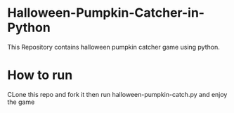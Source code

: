 # Halloween-Pumpkin-Catcher-in-Python

This Repository contains halloween pumpkin catcher game using python.

# How to run 

CLone this repo and fork it then run halloween-pumpkin-catch.py and enjoy the game

